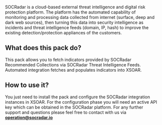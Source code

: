 SOCRadar is a cloud-based external threat intelligence and digital risk protection platform. The platform has the automated capability of monitoring and processing data collected from internet (surface, deep and dark web sources), then turning this data into security intelligence as incidents and threat intelligence feeds (domain, IP, hash) to improve the existing detection/protection appliances of the customers.

## What does this pack do?

This pack allows you to fetch indicators provided by SOCRadar Recommended Collections via SOCRadar Threat Intelligence 
Feeds. Automated integration fetches and populates indicators into XSOAR.

## How to use it?

You just need to install the pack and configure the SOCRadar integration instances in XSOAR. For the configuration phase you will need an active API key which can be obtained in the SOCRadar platform. For any further support and questions please feel free to contact with us via **<operation@socradar.io>**
